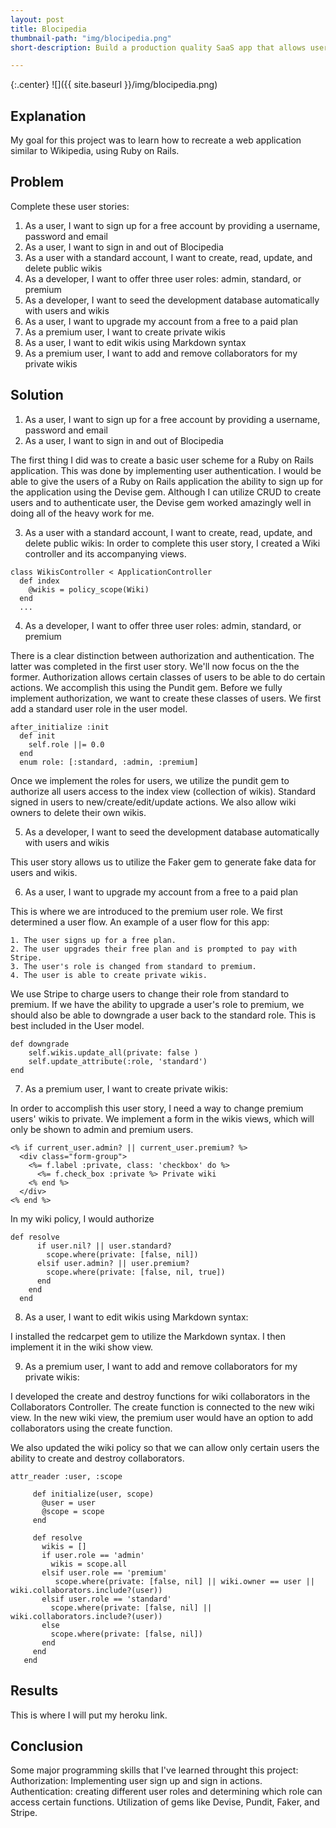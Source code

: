 ```yaml
---
layout: post
title: Blocipedia
thumbnail-path: "img/blocipedia.png"
short-description: Build a production quality SaaS app that allows users to create their own wikis.

---
```


{:.center}
![]({{ site.baseurl }}/img/blocipedia.png)

## Explanation

My goal for this project was to learn how to recreate a web application similar to Wikipedia, using Ruby on Rails.

## Problem

Complete these user stories:

1. As a user, I want to sign up for a free account by providing a username, password and email
2. As a user, I want to sign in and out of Blocipedia
3. As a user with a standard account, I want to create, read, update, and delete public wikis
4. As a developer, I want to offer three user roles: admin, standard, or premium
5. As a developer, I want to seed the development database automatically with users and wikis
6. As a user, I want to upgrade my account from a free to a paid plan
7. As a premium user, I want to create private wikis
8. As a user, I want to edit wikis using Markdown syntax
9. As a premium user, I want to add and remove collaborators for my private wikis

## Solution

1. As a user, I want to sign up for a free account by providing a username, password and email
2. As a user, I want to sign in and out of Blocipedia

The first thing I did was to create a basic user scheme for a Ruby on Rails application. This was done by implementing user authentication. I would be able to give the users of a Ruby on Rails application the ability to sign up for the application using the Devise gem. Although I can utilize CRUD to create users and to authenticate user, the Devise gem worked amazingly well in doing all of the heavy work for me.


3. As a user with a standard account, I want to create, read, update, and delete public wikis:
In order to complete this user story, I created a Wiki controller and its accompanying views.

```
class WikisController < ApplicationController
  def index
    @wikis = policy_scope(Wiki)
  end
  ...
```
4. As a developer, I want to offer three user roles: admin, standard, or premium

There is a clear distinction between authorization and authentication. The latter was completed in the first user story. We'll now focus on the the former. Authorization allows certain classes of users to be able to do certain actions. We accomplish this using the Pundit gem. Before we fully implement authorization, we want to create these classes of users. We first add a standard user role in the user model.

```
after_initialize :init
  def init
    self.role ||= 0.0
  end
  enum role: [:standard, :admin, :premium]
```
Once we implement the roles for users, we utilize the pundit gem to authorize all users access to the index view (collection of wikis). Standard signed in users to new/create/edit/update actions. We also allow wiki owners to delete their own wikis.

5. As a developer, I want to seed the development database automatically with users and wikis

This user story allows us to utilize the Faker gem to generate fake data for users and wikis.

6. As a user, I want to upgrade my account from a free to a paid plan

This is where we are introduced to the premium user role. We first determined a user flow. An example of a user flow for this app:

```
1. The user signs up for a free plan.
2. The user upgrades their free plan and is prompted to pay with Stripe.
3. The user's role is changed from standard to premium.
4. The user is able to create private wikis.
```

We use Stripe to charge users to change their role from standard to premium. If we have the ability to upgrade a user's role to premium, we should also be able to downgrade a user back to the standard role. This is best included in the User model.

```
def downgrade
    self.wikis.update_all(private: false )
    self.update_attribute(:role, 'standard')
end
```

7. As a premium user, I want to create private wikis:

In order to accomplish this user story, I need a way to change premium users' wikis to private. We implement a form in the wikis views, which will only be shown to admin and premium users.

```
<% if current_user.admin? || current_user.premium? %>
  <div class="form-group">
    <%= f.label :private, class: 'checkbox' do %>
      <%= f.check_box :private %> Private wiki
    <% end %>
  </div>
<% end %>
```

In my wiki policy, I would authorize

```
def resolve
      if user.nil? || user.standard?
        scope.where(private: [false, nil])
      elsif user.admin? || user.premium?
        scope.where(private: [false, nil, true])
      end
    end
  end
```

8. As a user, I want to edit wikis using Markdown syntax:

I installed the redcarpet gem to utilize the Markdown syntax. I then implement it in the wiki show view.

9. As a premium user, I want to add and remove collaborators for my private wikis:

I developed the create and destroy functions for wiki collaborators in the Collaborators Controller. The create function is connected to the new wiki view. In the new wiki view, the premium user would have an option to add collaborators using the create function.

We also updated the wiki policy so that we can allow only certain users the ability to create and destroy collaborators.

```
attr_reader :user, :scope

     def initialize(user, scope)
       @user = user
       @scope = scope
     end

     def resolve
       wikis = []
       if user.role == 'admin'
         wikis = scope.all
       elsif user.role == 'premium'
          scope.where(private: [false, nil] || wiki.owner == user || wiki.collaborators.include?(user))
       elsif user.role == 'standard'
         scope.where(private: [false, nil] || wiki.collaborators.include?(user))
       else
         scope.where(private: [false, nil])
       end
     end
   end
```

## Results

This is where I will put my heroku link.



## Conclusion

Some major programming skills that I've learned throught this project:
Authorization: Implementing user sign up and sign in actions.
Authentication: creating different user roles and determining which role can access certain functions.
Utilization of gems like Devise, Pundit, Faker, and Stripe.
